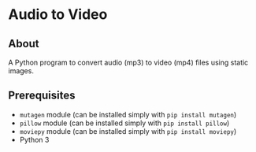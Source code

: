 # Audio to Video

## About

A Python program to convert audio (mp3) to video (mp4) files using static images.

## Prerequisites

- `mutagen` module (can be installed simply with `pip install mutagen`)
- `pillow` module (can be installed simply with `pip install pillow`)
- `moviepy` module (can be installed simply with `pip install moviepy`)
- Python 3
